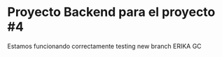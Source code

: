 # Proyecto Backend para el proyecto #4

Estamos funcionando correctamente
testing new branch ERIKA GC
